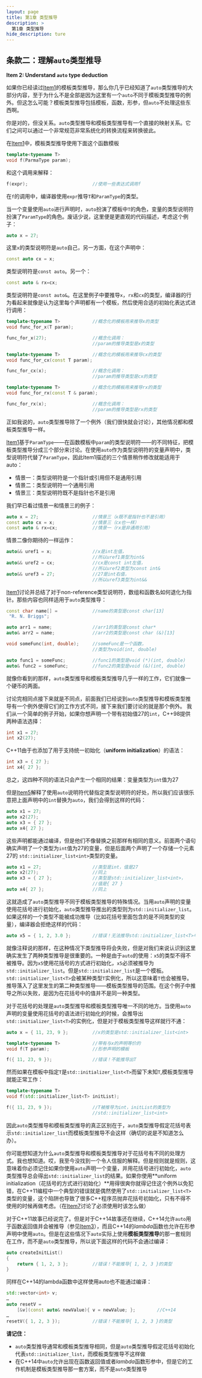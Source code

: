 ```yaml
---
layout: page
title: 第1章 类型推导
description: >
  第1章 类型推导
hide_description: ture
---
```


## 条款二：理解`auto`类型推导

**Item 2: Understand `auto` type deduction**

如果你已经读过[Item1](https://benbenzi.games/others/EffectiveModernCppChinese/1.DeducingTypes/item1/)的模板类型推导，那么你几乎已经知道了`auto`类型推导的大部分内容，至于为什么不是全部是因为这里有一个`auto`不同于模板类型推导的例外。但这怎么可能？模板类型推导包括模板，函数，形参，但`auto`不处理这些东西啊。

你是对的，但没关系。`auto`类型推导和模板类型推导有一个直接的映射关系。它们之间可以通过一个非常规范非常系统化的转换流程来转换彼此。

在[Item1](https://benbenzi.games/others/EffectiveModernCppChinese/1.DeducingTypes/item2/)中，模板类型推导使用下面这个函数模板
````cpp
template<typename T>
void f(ParmaType param);
````
和这个调用来解释：

```cpp
f(expr);                        //使用一些表达式调用f
```

在`f`的调用中，编译器使用`expr`推导`T`和`ParamType`的类型。

当一个变量使用`auto`进行声明时，`auto`扮演了模板中`T`的角色，变量的类型说明符扮演了`ParamType`的角色。废话少说，这里便是更直观的代码描述，考虑这个例子：

````cpp
auto x = 27;
````
这里`x`的类型说明符是`auto`自己，另一方面，在这个声明中：
````cpp
const auto cx = x;
````
类型说明符是`const auto`。另一个：
````cpp
const auto & rx=cx;
````
类型说明符是`const auto&`。在这里例子中要推导`x`，`rx`和`cx`的类型，编译器的行为看起来就像是认为这里每个声明都有一个模板，然后使用合适的初始化表达式进行调用：
````cpp
template<typename T>            //概念化的模板用来推导x的类型
void func_for_x(T param);

func_for_x(27);                 //概念化调用：
                                //param的推导类型是x的类型

template<typename T>            //概念化的模板用来推导cx的类型
void func_for_cx(const T param);

func_for_cx(x);                 //概念化调用：
                                //param的推导类型是cx的类型

template<typename T>            //概念化的模板用来推导rx的类型
void func_for_rx(const T & param);

func_for_rx(x);                 //概念化调用：
                                //param的推导类型是rx的类型
````
正如我说的，`auto`类型推导除了一个例外（我们很快就会讨论），其他情况都和模板类型推导一样。

[Item1](https://benbenzi.games/others/EffectiveModernCppChinese/1.DeducingTypes/item1/)基于`ParamType`——在函数模板中`param`的类型说明符——的不同特征，把模板类型推导分成三个部分来讨论。在使用`auto`作为类型说明符的变量声明中，类型说明符代替了`ParamType`，因此Item1描述的三个情景稍作修改就能适用于auto：

+ 情景一：类型说明符是一个指针或引用但不是通用引用
+ 情景二：类型说明符一个通用引用
+ 情景三：类型说明符既不是指针也不是引用

我们早已看过情景一和情景三的例子：
````cpp
auto x = 27;                    //情景三（x既不是指针也不是引用）
const auto cx = x;              //情景三（cx也一样）
const auto & rx=cx;             //情景一（rx是非通用引用）
````
情景二像你期待的一样运作：

```cpp
auto&& uref1 = x;               //x是int左值，
                                //所以uref1类型为int&
auto&& uref2 = cx;              //cx是const int左值，
                                //所以uref2类型为const int&
auto&& uref3 = 27;              //27是int右值，
                                //所以uref3类型为int&&
```

[Item1](https://benbenzi.games/others/EffectiveModernCppChinese/1.DeducingTypes/item1/)讨论并总结了对于non-reference类型说明符，数组和函数名如何退化为指针。那些内容也同样适用于`auto`类型推导：

````cpp
const char name[] =             //name的类型是const char[13]
 "R. N. Briggs";

auto arr1 = name;               //arr1的类型是const char*
auto& arr2 = name;              //arr2的类型是const char (&)[13]

void someFunc(int, double);     //someFunc是一个函数，
                                //类型为void(int, double)

auto func1 = someFunc;          //func1的类型是void (*)(int, double)
auto& func2 = someFunc;         //func2的类型是void (&)(int, double)
````
就像你看到的那样，`auto`类型推导和模板类型推导几乎一样的工作，它们就像一个硬币的两面。

讨论完相同点接下来就是不同点，前面我们已经说到`auto`类型推导和模板类型推导有一个例外使得它们的工作方式不同，接下来我们要讨论的就是那个例外。
我们从一个简单的例子开始，如果你想声明一个带有初始值27的`int`，C++98提供两种语法选择：

````cpp
int x1 = 27;
int x2(27);
````
C++11由于也添加了用于支持统一初始化（**uniform initialization**）的语法：
````cpp
int x3 = { 27 };
int x4{ 27 };
````
总之，这四种不同的语法只会产生一个相同的结果：变量类型为`int`值为27

但是[Item5](https://benbenzi.games/others/EffectiveModernCppChinese/2.Auto/item5/)解释了使用`auto`说明符代替指定类型说明符的好处，所以我们应该很乐意把上面声明中的`int`替换为`auto`，我们会得到这样的代码：
````cpp
auto x1 = 27;
auto x2(27);
auto x3 = { 27 };
auto x4{ 27 };
````
这些声明都能通过编译，但是他们不像替换之前那样有相同的意义。前面两个语句确实声明了一个类型为`int`值为27的变量，但是后面两个声明了一个存储一个元素27的 `std::initializer_list<int>`类型的变量。
````cpp
auto x1 = 27;                   //类型是int，值是27
auto x2(27);                    //同上
auto x3 = { 27 };               //类型是std::initializer_list<int>，
                                //值是{ 27 }
auto x4{ 27 };                  //同上
````
这就造成了`auto`类型推导不同于模板类型推导的特殊情况。当用`auto`声明的变量使用花括号进行初始化，`auto`类型推导推出的类型则为`std::initializer_list`。如果这样的一个类型不能被成功推导（比如花括号里面包含的是不同类型的变量），编译器会拒绝这样的代码：
````cpp
auto x5 = { 1, 2, 3.0 };        //错误！无法推导std::initializer_list<T>中的T
````
就像注释说的那样，在这种情况下类型推导将会失败，但是对我们来说认识到这里确实发生了两种类型推导是很重要的。一种是由于`auto`的使用：`x5`的类型不得不被推导。因为`x5`使用花括号的方式进行初始化，`x5`必须被推导为`std::initializer_list`。但是`std::initializer_list`是一个模板。`std::initializer_list<T>`会被某种类型`T`实例化，所以这意味着`T`也会被推导。 推导落入了这里发生的第二种类型推导——模板类型推导的范围。在这个例子中推导之所以失败，是因为在花括号中的值并不是同一种类型。

对于花括号的处理是`auto`类型推导和模板类型推导唯一不同的地方。当使用`auto`声明的变量使用花括号的语法进行初始化的时候，会推导出`std::initializer_list<T>`的实例化，但是对于模板类型推导这样就行不通：
````cpp
auto x = { 11, 23, 9 };         //x的类型是std::initializer_list<int>

template<typename T>            //带有与x的声明等价的
void f(T param);                //形参声明的模板

f({ 11, 23, 9 });               //错误！不能推导出T
````
然而如果在模板中指定`T`是`std::initializer_list<T>`而留下未知`T`,模板类型推导就能正常工作：
````cpp
template<typename T>
void f(std::initializer_list<T> initList);

f({ 11, 23, 9 });               //T被推导为int，initList的类型为
                                //std::initializer_list<int>
````
因此`auto`类型推导和模板类型推导的真正区别在于，`auto`类型推导假定花括号表示`std::initializer_list`而模板类型推导不会这样（确切的说是不知道怎么办）。

你可能想知道为什么`auto`类型推导和模板类型推导对于花括号有不同的处理方式。我也想知道。哎，我至今没找到一个令人信服的解释。但是规则就是规则，这意味着你必须记住如果你使用`auto`声明一个变量，并用花括号进行初始化，`auto`类型推导总会得出`std::initializer_list`的结果。如果你使用**uniform initialization（花括号的方式进行初始化）**用得很爽你就得记住这个例外以免犯错，在C++11编程中一个典型的错误就是偶然使用了`std::initializer_list<T>`类型的变量，这个陷阱也导致了很多C++程序员抛弃花括号初始化，只有不得不使用的时候再做考虑。（在[Item7](https://benbenzi.games/others/EffectiveModernCppChinese/3.MovingToModernCpp/item7/)讨论了必须使用时该怎么做）

对于C++11故事已经说完了。但是对于C++14故事还在继续，C++14允许`auto`用于函数返回值并会被推导（参见[Item3](https://benbenzi.games/others/EffectiveModernCppChinese/1.DeducingTypes/item3/)），而且C++14的*lambda*函数也允许在形参声明中使用`auto`。但是在这些情况下`auto`实际上使用**模板类型推导**的那一套规则在工作，而不是`auto`类型推导，所以说下面这样的代码不会通过编译：
````cpp
auto createInitList()
{
    return { 1, 2, 3 };         //错误！不能推导{ 1, 2, 3 }的类型
}
````
同样在C++14的lambda函数中这样使用auto也不能通过编译：
````cpp
std::vector<int> v;
…
auto resetV = 
    [&v](const auto& newValue){ v = newValue; };        //C++14
…
resetV({ 1, 2, 3 });            //错误！不能推导{ 1, 2, 3 }的类型
````

**请记住：**

+ `auto`类型推导通常和模板类型推导相同，但是`auto`类型推导假定花括号初始化代表`std::initializer_list`，而模板类型推导不这样做
+ 在C++14中`auto`允许出现在函数返回值或者*lambda*函数形参中，但是它的工作机制是模板类型推导那一套方案，而不是`auto`类型推导
